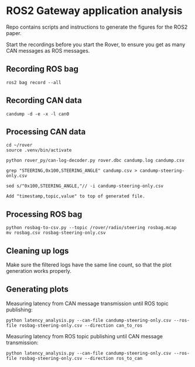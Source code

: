 # ROS2 Gateway application analysis

Repo contains scripts and instructions to generate the figures for the ROS2 paper.

Start the recordings before you start the Rover, to ensure you get as many CAN messages as ROS messages.

## Recording ROS bag
```
ros2 bag record --all
```

## Recording CAN data
```
candump -d -e -x -l can0
```

## Processing CAN data

```
cd ~/rover
source .venv/bin/activate

python rover_py/can-log-decoder.py rover.dbc candump.log candump.csv

grep "STEERING,0x100,STEERING_ANGLE" candump.csv > candump-steering-only.csv

sed s/"0x100,STEERING_ANGLE,"// -i candump-steering-only.csv

Add "timestamp,topic,value" to top of generated file.
```

## Processing ROS bag

```
python rosbag-to-csv.py --topic /rover/radio/steering rosbag.mcap
mv rosbag.csv rosbag-steering-only.csv
```

## Cleaning up logs
Make sure the filtered logs have the same line count, so that the plot generation works properly.

## Generating plots
Measuring latency from CAN message transmission until ROS topic publishing:
```
python latency_analysis.py --can-file candump-steering-only.csv --ros-file rosbag-steering-only.csv --direction can_to_ros
```

Measuring latency from ROS topic publishing until CAN message transmission:
```
python latency_analysis.py --can-file candump-steering-only.csv --ros-file rosbag-steering-only.csv --direction ros_to_can
```
